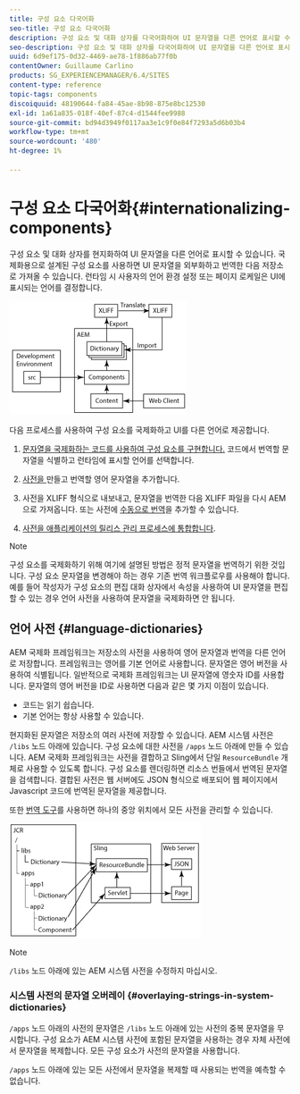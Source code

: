```yaml
---
title: 구성 요소 다국어화
seo-title: 구성 요소 다국어화
description: 구성 요소 및 대화 상자를 다국어화하여 UI 문자열을 다른 언어로 표시할 수 있습니다
seo-description: 구성 요소 및 대화 상자를 다국어화하여 UI 문자열을 다른 언어로 표시할 수 있습니다
uuid: 6d9ef175-0d32-4469-ae78-1f886ab77f0b
contentOwner: Guillaume Carlino
products: SG_EXPERIENCEMANAGER/6.4/SITES
content-type: reference
topic-tags: components
discoiquuid: 48190644-fa84-45ae-8b98-875e8bc12530
exl-id: 1a61a835-018f-40ef-87c4-d1544fee9988
source-git-commit: bd94d3949f0117aa3e1c9f0e84f7293a5d6b03b4
workflow-type: tm+mt
source-wordcount: '480'
ht-degree: 1%

---
```


# 구성 요소 다국어화{#internationalizing-components}

구성 요소 및 대화 상자를 현지화하여 UI 문자열을 다른 언어로 표시할 수 있습니다. 국제화용으로 설계된 구성 요소를 사용하면 UI 문자열을 외부화하고 번역한 다음 저장소로 가져올 수 있습니다. 런타임 시 사용자의 언어 환경 설정 또는 페이지 로케일은 UI에 표시되는 언어를 결정합니다.

![chlimage_1-9](assets/chlimage_1-9.png)

다음 프로세스를 사용하여 구성 요소를 국제화하고 UI를 다른 언어로 제공합니다.

1. [문자열을 국제화하는 코드를 사용하여 구성 요소를 구현합니다.](/help/sites-developing/i18n-dev.md) 코드에서 번역할 문자열을 식별하고 런타임에 표시할 언어를 선택합니다.
1. [사전을 ](/help/sites-developing/i18n-translator.md#creating-a-dictionary) 만들고  [](/help/sites-developing/i18n-translator.md#adding-changing-and-removing-strings) 번역할 영어 문자열을 추가합니다.

1. [](/help/sites-developing/i18n-translator.md#exporting-a-dictionary) 사전을 XLIFF 형식으로 내보내고, 문자열을  [](/help/sites-developing/i18n-translator.md#importing-a-dictionary) 번역한 다음 XLIFF 파일을 다시 AEM으로 가져옵니다. 또는 사전에 [수동으로 번역](/help/sites-developing/i18n-translator.md#editing-translated-strings)을 추가할 수 있습니다.

1. [사전을 애플리케이션의 릴리스 관리 프로세스에 통합합니다](/help/sites-developing/i18n-translator.md#publishing-dictionaries).

>[!NOTE]
>
>구성 요소를 국제화하기 위해 여기에 설명된 방법은 정적 문자열을 번역하기 위한 것입니다. 구성 요소 문자열을 변경해야 하는 경우 기존 번역 워크플로우를 사용해야 합니다. 예를 들어 작성자가 구성 요소의 편집 대화 상자에서 속성을 사용하여 UI 문자열을 편집할 수 있는 경우 언어 사전을 사용하여 문자열을 국제화하면 안 됩니다.

## 언어 사전 {#language-dictionaries}

AEM 국제화 프레임워크는 저장소의 사전을 사용하여 영어 문자열과 번역을 다른 언어로 저장합니다. 프레임워크는 영어를 기본 언어로 사용합니다. 문자열은 영어 버전을 사용하여 식별됩니다. 일반적으로 국제화 프레임워크는 UI 문자열에 영숫자 ID를 사용합니다. 문자열의 영어 버전을 ID로 사용하면 다음과 같은 몇 가지 이점이 있습니다.

* 코드는 읽기 쉽습니다.
* 기본 언어는 항상 사용할 수 있습니다.

현지화된 문자열은 저장소의 여러 사전에 저장할 수 있습니다. AEM 시스템 사전은 `/libs` 노드 아래에 있습니다. 구성 요소에 대한 사전을 `/apps` 노드 아래에 만들 수 있습니다. AEM 국제화 프레임워크는 사전을 결합하고 Sling에서 단일 `ResourceBundle` 개체로 사용할 수 있도록 합니다. 구성 요소를 렌더링하면 리소스 번들에서 번역된 문자열을 검색합니다. 결합된 사전은 웹 서버에도 JSON 형식으로 배포되어 웹 페이지에서 Javascript 코드에 번역된 문자열을 제공합니다.

또한 [번역 도구](/help/sites-developing/i18n-translator.md)를 사용하면 하나의 중앙 위치에서 모든 사전을 관리할 수 있습니다.

![chlimage_1-10](assets/chlimage_1-10.png)

>[!NOTE]
>
>`/libs` 노드 아래에 있는 AEM 시스템 사전을 수정하지 마십시오.

### 시스템 사전의 문자열 오버레이 {#overlaying-strings-in-system-dictionaries}

`/apps` 노드 아래의 사전의 문자열은 `/libs` 노드 아래에 있는 사전의 중복 문자열을 무시합니다. 구성 요소가 AEM 시스템 사전에 포함된 문자열을 사용하는 경우 자체 사전에서 문자열을 복제합니다. 모든 구성 요소가 사전의 문자열을 사용합니다.

`/apps` 노드 아래에 있는 모든 사전에서 문자열을 복제할 때 사용되는 번역을 예측할 수 없습니다.
